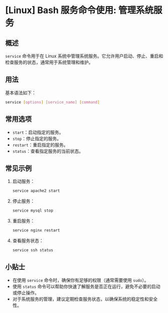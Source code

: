 # [Linux] Bash 服务命令使用: 管理系统服务

## 概述
`service` 命令用于在 Linux 系统中管理系统服务。它允许用户启动、停止、重启和检查服务的状态，通常用于系统管理和维护。

## 用法
基本语法如下：
```bash
service [options] [service_name] [command]
```

## 常用选项
- `start`：启动指定的服务。
- `stop`：停止指定的服务。
- `restart`：重启指定的服务。
- `status`：查看指定服务的当前状态。

## 常见示例
1. 启动服务：
   ```bash
   service apache2 start
   ```

2. 停止服务：
   ```bash
   service mysql stop
   ```

3. 重启服务：
   ```bash
   service nginx restart
   ```

4. 查看服务状态：
   ```bash
   service ssh status
   ```

## 小贴士
- 在使用 `service` 命令时，确保你有足够的权限（通常需要使用 `sudo`）。
- 使用 `status` 命令可以帮助你快速了解服务是否正在运行，避免不必要的启动或停止操作。
- 对于系统服务的管理，建议定期检查服务状态，以确保系统的稳定性和安全性。